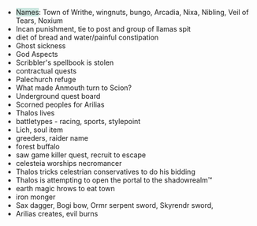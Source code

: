 -  <span style="background:rgba(3, 135, 102, 0.2)">Names</span>: Town of Writhe, wingnuts, bungo, Arcadia, Nixa, Nibling, Veil of Tears, Noxium
- Incan punishment, tie to post and group of llamas spit
- diet of bread and water/painful constipation
- Ghost sickness
- God Aspects
- Scribbler's spellbook is stolen
- contractual quests
- Palechurch refuge
- What made Anmouth turn to Scion?
- Underground quest board
- Scorned peoples for Arilias
- Thalos lives
- battletypes - racing, sports, stylepoint
- Lich, soul item
- greeders, raider name
- forest buffalo
- saw game killer quest, recruit to escape
- celesteia worships necromancer
- Thalos tricks celestrian conservatives to do his bidding
- Thalos is attempting to open the portal to the shadowrealm™
- earth magic hrows to eat town
- iron monger
- Sax dagger, Bogi bow, Ormr serpent sword, Skyrendr sword, 
- Arilias creates, evil burns